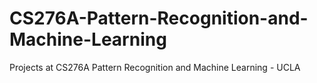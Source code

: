 # CS276A-Pattern-Recognition-and-Machine-Learning
Projects at CS276A Pattern Recognition and Machine Learning - UCLA
